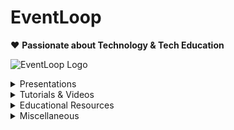 # EventLoop
:heart: **Passionate about Technology & Tech Education**

![EventLoop Logo](./assets/img/logo.jpg)

<details>
  <summary>Presentations</summary>
  <br>
  <ul>
    <li>
      <a href="http://eventloop.gr/Education/TechTalentSchool/flexbox/#/">Flexbox</a>
    </li>
    <li>
      <a href="http://eventloop.gr/web/fundamentals/#/">The Web Oversimplified</a>
    </li>
    <li>
      <a href="http://eventloop.gr/frontend/html5/apis.html#/">HTML5 APIs</a>
    </li>
    <li>
      <a href="http://eventloop.gr/Education/tmp/prototype/presentation/index.html#/">The Object Prototype &amp; Prototypal Inheritance in JavaScript</a>
    </li>
    <li>
      <a href="http://eventloop.gr/Education/afdemp/Bootstrap/index.html#/">Bootstrap v4</a>
    </li>
    <li>
      <a href="http://eventloop.gr/Education/TechTalentSchool/javascript/introduction.html#/">Introduction to JavaScript - JavaScript Fundamentals</a>
    </li>
    <li>
      <a href="http://eventloop.gr/Education/TechTalentSchool/javascript/intermediate.html#/">Intermediate JavaScript</a>
    </li>
    <li>
      <a href="http://eventloop.gr/Education/TechTalentSchool/javascript/advanced.html#/">Advanced JavaScript <em>(Work in progress)</em></a>
    </li>
    <li>
      <a href="http://eventloop.gr/Education/TechTalentSchool/javascript/reactjs/index.html#/">React.JS</a>
    </li>
    <li>
      <a href="http://eventloop.gr/Education/SocialHackersAcademy/nodejs/introduction.html#">Introduction to Node.JS</a>
    </li>
    <li>
      <a href="https://eventloop.gr/Education/git/index.html#/"><strong>Git 101</strong> | A Gentle Introduction to Version Control, Git & GitHub</a>
    </li>
</ul>
</details>

<details>
  <summary>Tutorials & Videos</summary>
  <br>
  <ul>
    <li>
      <a href="https://scrimba.com/c/cz6vpwTw">Facebook Like Button with HTML, CSS and JavaScript | Interactive Screencast @ Scrimba.com </a>[ Ελληνικά ]
    </li>
    <li>
      <a href="https://www.youtube.com/watch?v=yB_oh7WgRU8">Web Scraping with JavaScript for the lazy developer</a>
    </li>
    <li>
      <a href="https://youtu.be/eDn663zhdhY">Web Scraping with JavaScript #2: Scraping an HTML table of german words to a JSON file</a>
    </li>
    <li>
      <a href="https://www.youtube.com/watch?v=Hy0pQXVm52k">DOM Manipulation and Performance in JavaScript: Optimizing Loops</a>
    </li>
    <li>
      <a href="https://www.youtube.com/watch?v=a0ySy_u5uo8">Creating a Movies JSON API Server using Express.JS</a>
    </li>
</ul>
</details>

<details>
  <summary>Educational Resources</summary>
  <br>
  <ul>
    <li><a href="https://github.com/kostasx/LearnJavascript/blob/master/README.md"><strong>Learn JavaScript</strong>: A list of resources for the world's most popular programming language</a></li>
    <li><a href="https://github.com/kostasx/EventLoop/tree/master/Education/afdemp">List of Resources for Web Developers</a> (from the AFDEMP* Coding Bootcamp [<a href="https://www.afdemp.org/bootcamp/">*Alliance for Digital Employability</a>])</li>
    <li><a href="https://github.com/kostasx/EventLoop/tree/master/learn/react"><strong>Learn React.JS</strong></a></li>
    <li><a href="https://github.com/kostasx/EventLoop/tree/master/learn/node"><strong>Learn Node.JS</strong></a></li>
    <li><a href="https://github.com/kostasx/EventLoop/tree/master/MachineLearning"><strong>Learn Machine Learning</strong>: A list of resources <strong>(Work in progress)</strong> </a></li>
    <li><a href="https://github.com/kostasx/EventLoop/tree/master/LearnFabricJS">Learn Fabric.JS</a> (Coming soon...)</li>
  </ul>
</details>

<details>
  <summary>Miscellaneous</summary>
  <br>
  <ul>
    <li><a href="https://github.com/kostasx/EventLoop/tree/master/Education/tips">Tips for Developers</a></li>
    <li><a href="https://andreasbm.github.io/web-skills/"><strong>A visual overview of useful skills to learn as a web developer</strong></a></li>
  </ul>
</details>
